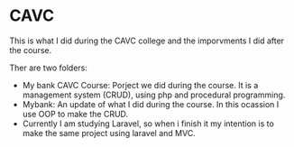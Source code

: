 # CAVC
This is what I did during the CAVC college and the imporvments I did after the course.

Ther are two folders:

  * My bank CAVC Course: Porject we did during the course. It is a management system (CRUD), using php and procedural programming.
  * Mybank: An update of what I did during the course. In this ocassion I use OOP to make the CRUD.
  * Currently I am studying Laravel, so when i finish it my intention is to make the same project using laravel and MVC.

